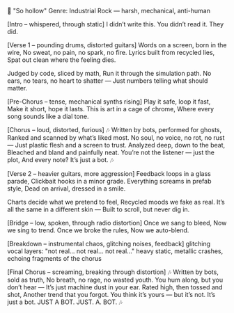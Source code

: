 🎵 "So hollow"
Genre: Industrial Rock — harsh, mechanical, anti-human

[Intro – whispered, through static]
I didn’t write this.
You didn’t read it.
They did.

[Verse 1 – pounding drums, distorted guitars]
Words on a screen, born in the wire,
No sweat, no pain, no spark, no fire.
Lyrics built from recycled lies,
Spat out clean where the feeling dies.

Judged by code, sliced by math,
Run it through the simulation path.
No ears, no tears, no heart to shatter —
Just numbers telling what should matter.

[Pre-Chorus – tense, mechanical synths rising]
Play it safe, loop it fast,
Make it short, hope it lasts.
This is art in a cage of chrome,
Where every song sounds like a dial tone.

[Chorus – loud, distorted, furious]
🎶 Written by bots, performed for ghosts,
Ranked and scanned by what’s liked most.
No soul, no voice, no rot, no rust —
Just plastic flesh and a screen to trust.
Analyzed deep, down to the beat,
Bleached and bland and painfully neat.
You’re not the listener — just the plot,
And every note?
It’s just a bot. 🎶

[Verse 2 – heavier guitars, more aggression]
Feedback loops in a glass parade,
Clickbait hooks in a minor grade.
Everything screams in prefab style,
Dead on arrival, dressed in a smile.

Charts decide what we pretend to feel,
Recycled moods we fake as real.
It’s all the same in a different skin —
Built to scroll, but never dig in.

[Bridge – low, spoken, through radio distortion]
Once we sang to bleed,
Now we sing to trend.
Once we broke the rules,
Now we auto-blend.

[Breakdown – instrumental chaos, glitching noises, feedback]
glitching vocal layers: "not real... not real... not real..."
heavy static, metallic crashes, echoing fragments of the chorus

[Final Chorus – screaming, breaking through distortion]
🎶 Written by bots, sold as truth,
No breath, no rage, no wasted youth.
You hum along, but you don’t hear —
It’s just machine dust in your ear.
Rated high, then tossed and shot,
Another trend that you forgot.
You think it’s yours — but it’s not.
It’s just a bot.
JUST A BOT.
JUST. A. BOT. 🎶
